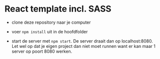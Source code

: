 # React template incl. SASS

* clone deze repository naar je computer

* voer `npm install` uit in de hoofdfolder

* start de server met `npm start`. De server draait dan op localhost:8080. Let wel op dat je eigen project dan niet moet runnen want er kan maar 1 server op poort 8080 werken.
